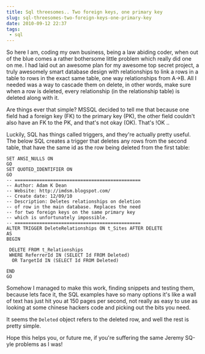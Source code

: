 ```yaml
---
title: Sql threesomes.. Two foreign keys, one primary key
slug: sql-threesomes-two-foreign-keys-one-primary-key
date: 2010-09-12 22:37
tags: 
 - sql
---
```

So here I am, coding my own business, being a law abiding coder, when out of the blue comes a rather bothersome little problem which really did one on me. I had laid out an awesome plan for my awesome top secret project, a truly awesomely smart database design with relationships to link a rows in a table to rows in the exact same table, one way relationships from A->B. All I needed was a way to cascade them on delete, in other words, make sure when a row is deleted, every relationship (in the relationship table) is deleted along with it.

Are things ever that simple? MSSQL decided to tell me that because one field had a foreign key (FK) to the primary key (PK), the other field couldn't also have an FK to the PK, and that's not okay (OK). That's !OK .. 

Luckily, SQL has things called triggers, and they're actually pretty useful. The below SQL creates a trigger that deletes any rows from the second table, that have the same id as the row being deleted from the first table:

    SET ANSI_NULLS ON
    GO
    SET QUOTED_IDENTIFIER ON
    GO
    -- ==============================================
    -- Author: Adam K Dean
    -- Website: http://imdsm.blogspot.com/
    -- Create date: 12/09/10
    -- Description: Deletes relationships on deletion
    -- of row in the main database. Replaces the need
    -- for two foreign keys on the same primary key
    -- which is unfortunately impossible.
    -- ==============================================
    ALTER TRIGGER DeleteRelationships ON t_Sites AFTER DELETE
    AS
    BEGIN
      
     DELETE FROM t_Relationships 
     WHERE ReferrerId IN (SELECT Id FROM Deleted)
      OR TargetId IN (SELECT Id FROM Deleted)
     
    END
    GO

Somehow I managed to make this work, finding snippets and testing them, because lets face it, the SQL examples have so many options it's like a wall of text has just hit you at 150 pages per second, not really as easy to use as looking at some chinese hackers code and picking out the bits you need.

It seems the `Deleted` object refers to the deleted row, and well the rest is pretty simple.

Hope this helps you, or future me, if you're suffering the same Jeremy SQ-yle problems as I was!